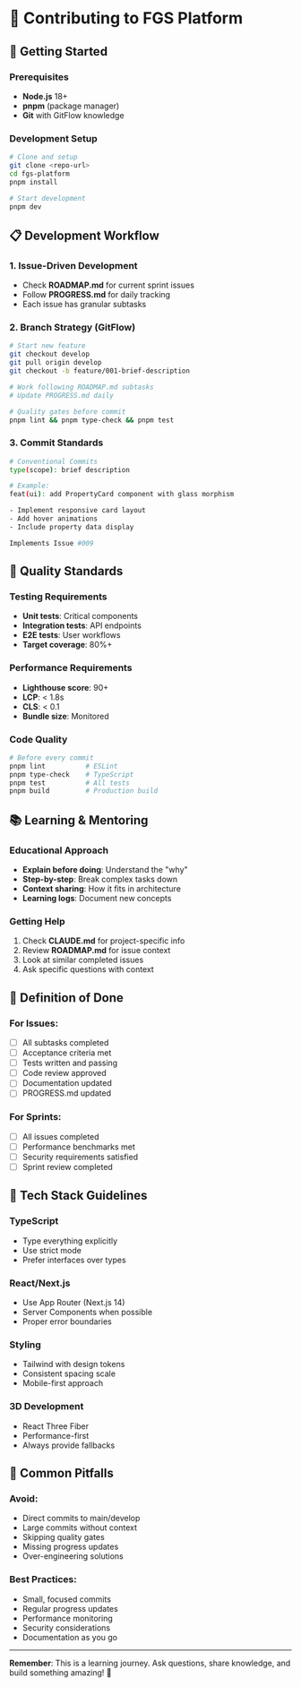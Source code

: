 # 🤝 Contributing to FGS Platform

## 🚀 Getting Started

### Prerequisites
- **Node.js** 18+ 
- **pnpm** (package manager)
- **Git** with GitFlow knowledge

### Development Setup
```bash
# Clone and setup
git clone <repo-url>
cd fgs-platform
pnpm install

# Start development
pnpm dev
```

## 📋 Development Workflow

### 1. Issue-Driven Development
- Check **ROADMAP.md** for current sprint issues
- Follow **PROGRESS.md** for daily tracking
- Each issue has granular subtasks

### 2. Branch Strategy (GitFlow)
```bash
# Start new feature
git checkout develop
git pull origin develop
git checkout -b feature/001-brief-description

# Work following ROADMAP.md subtasks
# Update PROGRESS.md daily

# Quality gates before commit
pnpm lint && pnpm type-check && pnpm test
```

### 3. Commit Standards
```bash
# Conventional Commits
type(scope): brief description

# Example:
feat(ui): add PropertyCard component with glass morphism

- Implement responsive card layout
- Add hover animations
- Include property data display

Implements Issue #009
```

## 🧪 Quality Standards

### Testing Requirements
- **Unit tests**: Critical components
- **Integration tests**: API endpoints  
- **E2E tests**: User workflows
- **Target coverage**: 80%+

### Performance Requirements
- **Lighthouse score**: 90+
- **LCP**: < 1.8s
- **CLS**: < 0.1
- **Bundle size**: Monitored

### Code Quality
```bash
# Before every commit
pnpm lint          # ESLint
pnpm type-check    # TypeScript
pnpm test          # All tests
pnpm build         # Production build
```

## 📚 Learning & Mentoring

### Educational Approach
- **Explain before doing**: Understand the "why"
- **Step-by-step**: Break complex tasks down
- **Context sharing**: How it fits in architecture
- **Learning logs**: Document new concepts

### Getting Help
1. Check **CLAUDE.md** for project-specific info
2. Review **ROADMAP.md** for issue context
3. Look at similar completed issues
4. Ask specific questions with context

## 🎯 Definition of Done

### For Issues:
- [ ] All subtasks completed
- [ ] Acceptance criteria met
- [ ] Tests written and passing
- [ ] Code review approved
- [ ] Documentation updated
- [ ] PROGRESS.md updated

### For Sprints:
- [ ] All issues completed
- [ ] Performance benchmarks met
- [ ] Security requirements satisfied
- [ ] Sprint review completed

## 🔧 Tech Stack Guidelines

### TypeScript
- Type everything explicitly
- Use strict mode
- Prefer interfaces over types

### React/Next.js
- Use App Router (Next.js 14)
- Server Components when possible
- Proper error boundaries

### Styling
- Tailwind with design tokens
- Consistent spacing scale
- Mobile-first approach

### 3D Development
- React Three Fiber
- Performance-first
- Always provide fallbacks

## 🚨 Common Pitfalls

### Avoid:
- Direct commits to main/develop
- Large commits without context
- Skipping quality gates
- Missing progress updates
- Over-engineering solutions

### Best Practices:
- Small, focused commits
- Regular progress updates
- Performance monitoring
- Security considerations
- Documentation as you go

---

**Remember**: This is a learning journey. Ask questions, share knowledge, and build something amazing! 🚀